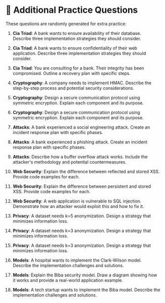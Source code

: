 # 🎲 Additional Practice Questions

These questions are randomly generated for extra practice:

1. **Cia Triad**: A bank wants to ensure availability of their database. Describe three implementation strategies they should consider.

2. **Cia Triad**: A bank wants to ensure confidentiality of their web application. Describe three implementation strategies they should consider.

3. **Cia Triad**: You are consulting for a bank. Their integrity has been compromised. Outline a recovery plan with specific steps.

4. **Cryptography**: A company needs to implement HMAC. Describe the step-by-step process and potential security considerations.

5. **Cryptography**: Design a secure communication protocol using symmetric encryption. Explain each component and its purpose.

6. **Cryptography**: Design a secure communication protocol using symmetric encryption. Explain each component and its purpose.

7. **Attacks**: A bank experienced a social engineering attack. Create an incident response plan with specific phases.

8. **Attacks**: A bank experienced a phishing attack. Create an incident response plan with specific phases.

9. **Attacks**: Describe how a buffer overflow attack works. Include the attacker's methodology and potential countermeasures.

10. **Web Security**: Explain the difference between reflected and stored XSS. Provide code examples for each.

11. **Web Security**: Explain the difference between persistent and stored XSS. Provide code examples for each.

12. **Web Security**: A web application is vulnerable to SQL injection. Demonstrate how an attacker would exploit this and how to fix it.

13. **Privacy**: A dataset needs k=5 anonymization. Design a strategy that minimizes information loss.

14. **Privacy**: A dataset needs k=3 anonymization. Design a strategy that minimizes information loss.

15. **Privacy**: A dataset needs k=3 anonymization. Design a strategy that minimizes information loss.

16. **Models**: A hospital wants to implement the Clark-Wilson model. Describe the implementation challenges and solutions.

17. **Models**: Explain the Biba security model. Draw a diagram showing how it works and provide a real-world application example.

18. **Models**: A tech startup wants to implement the Biba model. Describe the implementation challenges and solutions.
